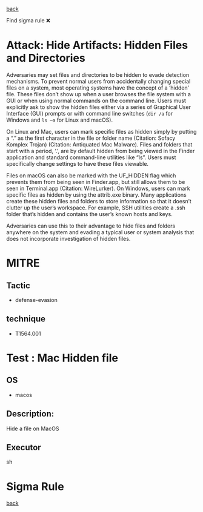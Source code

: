 
[back](../index.md)

Find sigma rule :x: 

# Attack: Hide Artifacts: Hidden Files and Directories 

Adversaries may set files and directories to be hidden to evade detection mechanisms. To prevent normal users from accidentally changing special files on a system, most operating systems have the concept of a ‘hidden’ file. These files don’t show up when a user browses the file system with a GUI or when using normal commands on the command line. Users must explicitly ask to show the hidden files either via a series of Graphical User Interface (GUI) prompts or with command line switches (<code>dir /a</code> for Windows and <code>ls –a</code> for Linux and macOS).

On Linux and Mac, users can mark specific files as hidden simply by putting a “.” as the first character in the file or folder name  (Citation: Sofacy Komplex Trojan) (Citation: Antiquated Mac Malware). Files and folders that start with a period, ‘.’, are by default hidden from being viewed in the Finder application and standard command-line utilities like “ls”. Users must specifically change settings to have these files viewable.

Files on macOS can also be marked with the UF_HIDDEN flag which prevents them from being seen in Finder.app, but still allows them to be seen in Terminal.app (Citation: WireLurker). On Windows, users can mark specific files as hidden by using the attrib.exe binary. Many applications create these hidden files and folders to store information so that it doesn’t clutter up the user’s workspace. For example, SSH utilities create a .ssh folder that’s hidden and contains the user’s known hosts and keys.

Adversaries can use this to their advantage to hide files and folders anywhere on the system and evading a typical user or system analysis that does not incorporate investigation of hidden files.

# MITRE
## Tactic
  - defense-evasion


## technique
  - T1564.001


# Test : Mac Hidden file
## OS
  - macos


## Description:
Hide a file on MacOS


## Executor
sh

# Sigma Rule


[back](../index.md)

